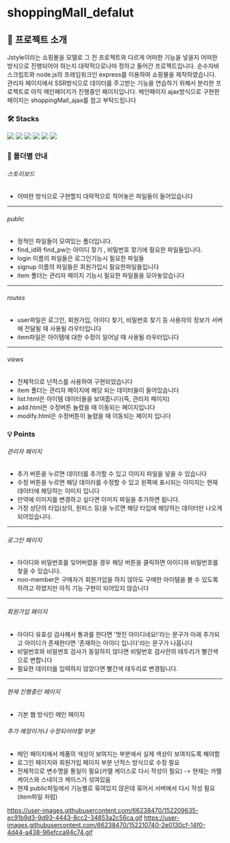 # shoppingMall_defalut

## 📜 프로젝트 소개
Jstyle이라는 쇼핑몰을 모델로 그 전 프로젝트와 다르게 어떠한 기능을 넣을지 어떠한 방식으로 진행되어야 하는지 대략적으로나마 정하고 들어간 프로젝트입니다. 
순수자바스크립트와 node.js의 프레임워크인 express를 이용하여 쇼핑몰을 제작하였습니다.
관리자 페이지에서 SSR방식으로 데이터를 주고받는 기능을 연습하기 위해서 분리한 프로젝트로 아직 메인페이지가 진행중인 페이지입니다. 
메인페이지 ajax방식으로 구현한 페이지는 shoppingMall_ajax를 참고 부탁드립니다

### 🛠 Stacks
<div>
  <img src="https://img.shields.io/badge/html5-E34F26?style=for-the-badge&logo=html5&logoColor=white">
  <img src="https://img.shields.io/badge/css-1572B6?style=for-the-badge&logo=css3&logoColor=white"> 
  <img src="https://img.shields.io/badge/javascript-F7DF1E?style=for-the-badge&logo=javascript&logoColor=black">
  <img src="https://img.shields.io/badge/mysql-4479A1?style=for-the-badge&logo=mysql&logoColor=white">
  <img src="https://img.shields.io/badge/node.js-339933?style=for-the-badge&logo=Node.js&logoColor=white">
  <img src="https://img.shields.io/badge/express-000000?style=for-the-badge&logo=express&logoColor=white">
</div>

### 📁 폴더별 안내
###### 스토리보드
+ 어떠한 방식으로 구현할지 대략적으로 적어놓은 파일들이 들어있습니다
---------
###### public
+ 정적인 파일들이 모여있는 폴더입니다.
+ find_id와 find_pw는 아이디 찾기 , 비밀번호 찾기에 필요한 파일들입니다.
+ login 이름의 파일들은 로그인기능시 필요한 파일들
+ signup 이름의 파일들은 회원가입시 필요한파일들입니다
+ item 폴더는 관리자 페이지 기능시 필요한 파일들을 모아놓았습니다
--------
###### routes
+ user파일은 로그인, 회원가입, 아이디 찾기, 비밀번호 찾기 등 사용자의 정보가 서버에 전달될 때 사용될 라우터입니다
+ item파일은 아이템에 대한 수정이 일어날 때 사용될 라우터입니다
-------
###### views
+ 전체적으로 넌적스를 사용하여 구현되었습니다
+ item 폴더는 관리자 페이지에 해당 되는 데이터들이 들어있습니다
+ list.html은 아이템 데이터들을 보여줍니다(즉, 관리자 페이지)
+ add.html은 수정버튼 눌렸을 때 이동되는 페이지입니다
+ modify.html은 수정버튼이 눌렸을 때 이동되는 페이지 입니다
 
### 💡 Points

###### 관리자 페이지
+ 추가 버튼을 누르면 데이터를 추가할 수 있고 이미지 파일을 넣을 수 있습니다
+ 수정 버튼을 누르면 해당 데이러를 수정할 수 있고 왼쪽에 표시되는 이미지는 현재 데이터에 해당하는 이미지 입니다
+ 만약에 이미지를 변경하고 싶다면 이미지 파일을 추가하면 됩니다.
+ 가장 상단의 타입(상의, 원피스 등)을 누르면 해당 타입에 해당하는 데이터만 나오게 되어있습니다.
---------------
###### 로그인 페이지
+ 아이디와 비밀번호를 잊어버렸을 경우 해당 버튼을 클릭하면 아이디와 비밀번호를 찾을 수 있습니다.
+ non-member은 구매자가 회원가입을 하지 않아도 구매한 아이템을 볼 수 있도록 하려고 하였지만 아직 기능 구현이 되어있지 않습니다
------------
###### 회원가입 페이지
+ 아이디 유효성 검사해서 통과를 한다면 '멋진 아이디네요!'라는 문구가 아래 추가되고 아이디가 존재한다면 '존재하는 아이디 입니다'라는 문구가 나옵니다
+ 비밀번호와 비밀번호 검사가 동일하지 않다면 비밀번호 검사란의 테두리가 빨간색으로 변합니다
+ 필요한 데이터를 입력하지 않았다면 빨간색 테두리로 변경됩니다.
---------
###### 현재 진행중인 페이지
+ 기본 웹 방식인 메인 페이지

###### 추가 예정이거나 수정되어야할 부분
+ 메인 페이지에서 제품의 색상이 보여지는 부분에서 실제 색상이 보여지도록 해야함
+ 로그인 페이지와 회원가입 페이지 부분 넌적스 방식으로 수정 필요
+ 전체적으로 변수명을 통일이 필요(카멜 케이스로 다시 작성이 필요) -> 현재는 카멜케이스와 스네이크 케이스가 섞여있음
+ 현재 public파일에서 기능별로 묶여있지 않은데 묶어서 서버에서 다시 작성 필요(item파일 처럼)

https://user-images.githubusercontent.com/66238470/152209635-ec91b9d3-9d93-4443-8cc2-34853a2c56ca.gif
https://user-images.githubusercontent.com/66238470/152210740-2e0130cf-14f0-4d44-a438-96efcca94c74.gif



